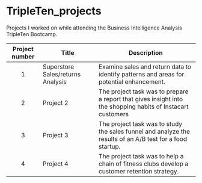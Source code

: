 # TripleTen_projects
Projects I worked on while attending the Business Intelligence Analysis TripleTen Bootcamp.


| Project number | Title | Description |
| :-----------: | ----------- |----------- |
| 1 | Superstore Sales/returns Analysis|Examine sales and return data to identify patterns and areas for potential enhancement.|
| 2 | Project 2 | The project task was to prepare a report that gives insight into the shopping habits of Instacart customers |
| 3 | Project 3 | The project task was to study the sales funnel and analyze the results of an A/B test for a food startup. |
| 4 | Project 4 | The project task was to help a chain of fitness clubs develop a customer retention strategy. |
